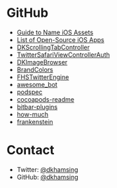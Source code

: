 # GitHub

- [Guide to Name iOS Assets](https://github.com/dkhamsing/ios-asset-names)
- [List of Open-Source iOS Apps](https://github.com/dkhamsing/open-source-ios-apps)
- [DKScrollingTabController](https://github.com/dkhamsing/DKScrollingTabController)
- [TwitterSafariViewControllerAuth](https://github.com/dkhamsing/TwitterSafariViewControllerAuth)
- [DKImageBrowser](https://github.com/dkhamsing/DKImageBrowser)
- [BrandColors](https://github.com/dkhamsing/BrandColors)
- [FHSTwitterEngine](https://github.com/fhsjaagshs/FHSTwitterEngine)
- [awesome_bot](https://github.com/dkhamsing/awesome_bot)
- [podspec](https://github.com/dkhamsing/podspec)
- [cocoapods-readme](https://github.com/dkhamsing/cocoapods-readme)
- [bitbar-plugins](https://github.com/matryer/bitbar-plugins/commits?author=dkhamsing)
- [how-much](https://github.com/dkhamsing/how-much)
- [frankenstein](https://github.com/dkhamsing/frankenstein)

# Contact

- Twitter: [@dkhamsing](https://twitter.com/dkhamsing)
- GitHub: [@dkhamsing](https://github.com/dkhamsing)
